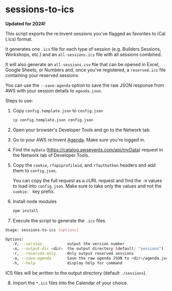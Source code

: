 # sessions-to-ics

**Updated for 2024!**

This script exports the re:Invent sessions you've flagged as favorites to iCal (.ics) format.

It generates one `.ics` file for each type of session (e.g. Builders Sessions, Workshops, etc.) and an
`all-sessions.ics` file with all sessions combined.

It will also generate an `all-sessions.csv` file that can be opened in Excel, Google Sheets, or Numbers and,
once you've registered, a `reserved.ics` file containing your reserved sessions.

You can use the `--save-agenda` option to save the raw JSON response from AWS with your session details
to `agenda.json`.

Steps to use:

1. Copy `config.template.json` to `config.json`

   ```bash
   cp config.template.json config.json
   ```

2. Open your browser's Developer Tools and go to the Network tab.

3. Go to your AWS re:Invent [Agenda](https://registration.awsevents.com/flow/awsevents/reinvent24/myagenda/page/myagenda). Make sure you're logged in.

4. Find the `myData` (https://catalog.awsevents.com/api/myData) request in the Network tab of Developer Tools.

5. Copy the `cookie`, `rfapiprofileid`, and `rfauthotken` headers and add them to `config.json`.

   You can copy the full request as a cURL request and find the `-H` values to load into `config.json`. Make sure to
   take only the values and not the `cookie: ` key prefix.

6. Install node modules

    ```bash
    npm install
    ```
    
7.  Execute the script to generate the `.ics` files.

   ```bash
   Usage: sessions-to-ics [options]

   Options:
      -V, --version           output the version number
      -o, --output-dir <dir>  the output directory (default: "sessions")
      -r, --reserved-only     Only output reserved sessions
      -a, --save-agenda       Save the raw agenda JSON to <dir>/agenda.json
      -h, --help              display help for command
   ```
   
   ICS files will be written to the output directory (default `./sessions`).

8. Import the `*.ics` files into the Calendar of your choice.

